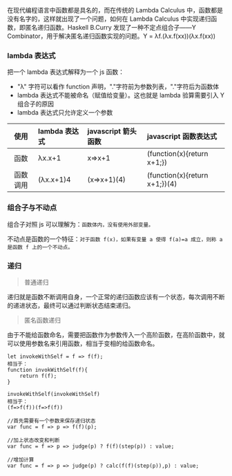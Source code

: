 在现代编程语言中函数都是具名的，而在传统的 Lambda Calculus 中，函数都是没有名字的，这样就出现了一个问题，如何在 Lambda Calculus 中实现递归函数，即匿名递归函数。Haskell B.Curry 发现了一种不定点组合子——Y Combinator，用于解决匿名递归函数实现的问题。Y = λf.(λx.f(xx))(λx.f(xx))

### lambda 表达式

把一个 lambda 表达式解释为一个 js 函数：

- "λ" 字符可以看作 function 声明，"."字符前为参数列表，"."字符后为函数体
- lambda 表达式不能被命名（赋值给变量）。这也就是 lambda 验算需要引入 Y 组合子的原因
- lambda 表达式只允许定义一个参数

|   使用   | lambda 表达式 | javascript 箭头函数 | javascript 函数表达式         |
| :------: | :------------ | :------------------ | :---------------------------- |
|   函数   | λx.x+1        | x=>x+1              | (function(x){return x+1;})    |
| 函数调用 | (λx.x+1)4     | (x=>x+1)(4)         | (function(x){return x+1;})(4) |

### 组合子与不动点

组合子对照 js 可以理解为：`函数体内，没有使用外部变量。`

不动点是函数的一个特征：`对于函数 f(x)，如果有变量 a 使得 f(a)=a 成立，则称 a 是函数 f 上的一个不动点。`

### 递归

> 普通递归

递归就是函数不断调用自身，一个正常的递归函数应该有一个状态，每次调用不断的递进状态，最终可以通过判断状态结束递归。

> 匿名函数递归

由于不能给函数命名，需要把函数作为参数传入一个高阶函数，在高阶函数中，就可以使用参数名来引用函数，相当于变相的给函数命名。

```
let invokeWithSelf = f => f(f);
相当于：
function invokWithSelf(f){
    return f(f);
}

invokeWithSelf(invokeWithSelf)
相当于：
(f=>f(f))(f=>f(f))
```

```
//首先需要有一个参数来保存递归状态
var func = f => p => f(f)(p);

//加上状态改变和判断
var func = f => p => judge(p) ? f(f)(step(p)) : value;

//增加计算
var func = f => p => judge(p) ? calc(f(f)(step(p)),p) : value;
```
